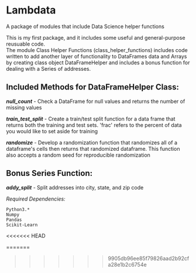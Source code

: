 # Lambdata
A package of modules that include Data Science helper functions 

This is my first package, and it includes some useful and general-purpose reusuable code.  
The module Class Helper Functions (class_helper_functions) includes code written to add another layer of functionality to DataFrames data and Arrays by creating class object DataFrameHelper and includes a bonus function for dealing with a Series of addresses. 

## **Included Methods for DataFrameHelper Class:**
   
   ***null_count***        - Check a DataFrame for null values and returns the number of missing values
   
   ***train_test_split***   - Create a train/test split function for a data frame that returns both the
                        training and test sets.  'frac' refers to the percent of data you would
                        like to set aside for training
                        
   ***randomize***          - Develop a randomization function that randomizes all of a dataframe's cells
                        then returns that randomized dataframe.  This function also accepts a
                        random seed for reproducible randomization

## **Bonus Series Function:**

   ***addy_split***         - Split addresses into city, state, and zip code

*Required Dependencies:*
    
    Python3.*
    Numpy
    Pandas
    Scikit-Learn
<<<<<<< HEAD
    
=======
    


>>>>>>> 9905db96ee85f79826aad2b92cfa28e1b2c6754e
